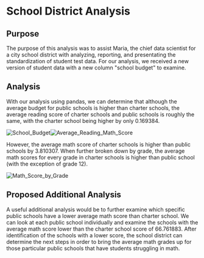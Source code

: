 # School District Analysis

## Purpose
The purpose of this analysis was to assist Maria, the chief data scientist for a city school district with analyzing, reporting, and presentating the standardization of student test data. For our analysis, we received a new version of student data with a new column "school budget" to examine. 

## Analysis
With our analysis using pandas, we can determine that although the average budget for public schools is higher than charter schools, the average reading score of charter schools and public schools is roughly the same, with the charter school being higher by only 0.169384. 

![School_Budget](https://user-images.githubusercontent.com/108503112/191361093-90cb603e-a53a-4af2-a601-0f705c2e15b5.png)![Average_Reading_Math_Score](https://user-images.githubusercontent.com/108503112/191361107-a5f4b97b-6448-496a-942b-12009617844e.png)

However, the average math score of charter schools is higher than public schools by 3.810307. When further broken down by grade, the average math scores for every grade in charter schools is higher than public school (with the exception of grade 12).

![Math_Score_by_Grade](https://user-images.githubusercontent.com/108503112/191361212-eca708f4-e2c1-4064-9333-282c02cb1f6c.png)

## Proposed Additional Analysis
A useful additional analysis would be to further examine which specific public schools have a lower average math score than charter school. We can look at each public school individually and examine the schools with the average math score lower than the charter school score of 66.761883. After identification of the schools with a lower score, the school district can determine the next steps in order to bring the average math grades up for those particular public schools that have students struggling in math.
